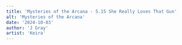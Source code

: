 ```yaml
---
title: 'Mysteries of the Arcana - 5.15 She Really Loves That Gun'
alt: 'Mysteries of the Arcana'
date: '2024-10-03'
author: 'J Gray'
artist: 'Keira'
---
```

